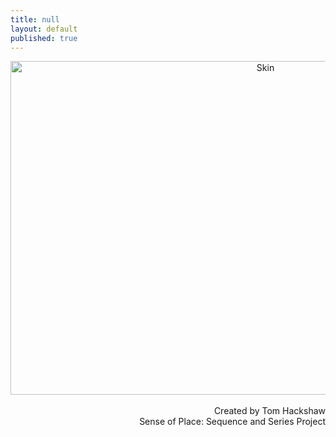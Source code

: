 ```yaml
---
title: null
layout: default
published: true
---
```


<center>

<img src="https://farm1.staticflickr.com/706/19985599734_697d88abb9_k_d.jpg" alt="Skin" height="534" width="800">

<center>

<br>

<div align="right">
Created by Tom Hackshaw
<br>
Sense of Place: Sequence and Series Project

